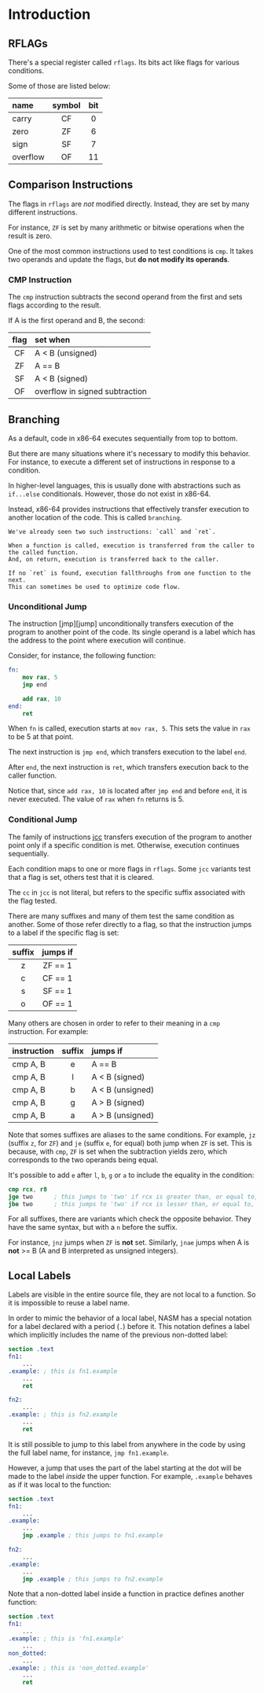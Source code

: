 # Introduction

## RFLAGs

There's a special register called `rflags`.
Its bits act like flags for various conditions.

Some of those are listed below:

| name     | symbol | bit |
|:---------|:------:|:---:|
| carry    | CF     | 0   |
| zero     | ZF     | 6   |
| sign     | SF     | 7   |
| overflow | OF     | 11  |

## Comparison Instructions

The flags in `rflags` are _not_ modified directly.
Instead, they are set by many different instructions.

For instance, `ZF` is set by many arithmetic or bitwise operations when the result is zero.

One of the most common instructions used to test conditions is `cmp`.
It takes two operands and update the flags, but **do not modify its operands**.

### CMP Instruction

The `cmp` instruction subtracts the second operand from the first and sets flags according to the result.

If A is the first operand and B, the second:

| flag | set when                       |
|:----:|:-------------------------------|
| CF   | A < B (unsigned)               |
| ZF   | A == B                         |
| SF   | A < B (signed)                 |
| OF   | overflow in signed subtraction |

## Branching

As a default, code in x86-64 executes sequentially from top to bottom.

But there are many situations where it's necessary to modify this behavior.
For instance, to execute a different set of instructions in response to a condition.

In higher-level languages, this is usually done with abstractions such as `if...else` conditionals.
However, those do not exist in x86-64.

Instead, x86-64 provides instructions that effectively transfer execution to another location of the code.
This is called `branching`.

~~~~exercism/note
We've already seen two such instructions: `call` and `ret`.

When a function is called, execution is transferred from the caller to the called function.
And, on return, execution is transferred back to the caller.

If no `ret` is found, execution fallthroughs from one function to the next.
This can sometimes be used to optimize code flow.
~~~~

### Unconditional Jump

The instruction [jmp][jump] unconditionally transfers execution of the program to another point of the code.
Its single operand is a label which has the address to the point where execution will continue.

Consider, for instance, the following function:

```nasm
fn:
    mov rax, 5
    jmp end

    add rax, 10
end:
    ret
```

When `fn` is called, execution starts at `mov rax, 5`.
This sets the value in `rax` to be 5 at that point.

The next instruction is `jmp end`, which transfers execution to the label `end`.

After `end`, the next instruction is `ret`, which transfers execution back to the caller function.

Notice that, since `add rax, 10` is located after `jmp end` and before `end`, it is never executed.
The value of `rax` when `fn` returns is 5.

### Conditional Jump

The family of instructions [jcc][jcc] transfers execution of the program to another point only if a specific condition is met.
Otherwise, execution continues sequentially.

Each condition maps to one or more flags in `rflags`.
Some `jcc` variants test that a flag is set, others test that it is cleared.

The `cc` in `jcc` is not literal, but refers to the specific suffix associated with the flag tested.

There are many suffixes and many of them test the same condition as another.
Some of those refer directly to a flag, so that the instruction jumps to a label if the specific flag is set:

| suffix | jumps if |
|:------:|:--------:|
| z      | ZF == 1  |
| c      | CF == 1  |
| s      | SF == 1  |
| o      | OF == 1  |

Many others are chosen in order to refer to their meaning in a `cmp` instruction.
For example:

| instruction | suffix | jumps if         |
|-------------|:------:|:-----------------|
| cmp A, B    | e      | A == B           |
| cmp A, B    | l      | A < B (signed)   |
| cmp A, B    | b      | A < B (unsigned) |
| cmp A, B    | g      | A > B (signed)   |
| cmp A, B    | a      | A > B (unsigned) |

Note that somes suffixes are aliases to the same conditions.
For example, `jz` (suffix `z`, for `ZF`) and `je` (suffix `e`, for equal) both jump when `ZF` is set.
This is because, with `cmp`, `ZF` is set when the subtraction yields zero, which corresponds to the two operands being equal.

It's possible to add `e` after `l`, `b`, `g` or `a` to include the equality in the condition:

```nasm
cmp rcx, r8
jge two      ; this jumps to 'two' if rcx is greater than, or equal to, r8 in a signed comparison
jbe two      ; this jumps to 'two' if rcx is lesser than, or equal to, r8 in an unsigned comparison
```

For all suffixes, there are variants which check the opposite behavior.
They have the same syntax, but with a `n` before the suffix.

For instance, `jnz` jumps when `ZF` is **not** set.
Similarly, `jnae` jumps when A is **not** >= B (A and B interpreted as unsigned integers).

## Local Labels

Labels are visible in the entire source file, they are not local to a function.
So it is impossible to reuse a label name.

In order to mimic the behavior of a local label, NASM has a special notation for a label declared with a period (`.`) before it.
This notation defines a label which implicitly includes the name of the previous non-dotted label:

```nasm
section .text
fn1:
    ...
.example: ; this is fn1.example
    ...
    ret

fn2:
    ...
.example: ; this is fn2.example
    ...
    ret
```

It is still possible to jump to this label from anywhere in the code by using the full label name, for instance, `jmp fn1.example`.

However, a jump that uses the part of the label starting at the dot will be made to the label _inside_ the upper function.
For example, `.example` behaves as if it was local to the function:

```nasm
section .text
fn1:
    ...
.example:
    ...
    jmp .example ; this jumps to fn1.example

fn2:
    ...
.example:
    ...
    jmp .example ; this jumps to fn2.example
```

Note that a non-dotted label inside a function in practice defines another function:

```nasm
section .text
fn1:
    ...
.example: ; this is 'fn1.example'
    ...
non_dotted:
    ...
.example: ; this is 'non_dotted.example'
    ...
    ret
```

[jmp]: https://www.felixcloutier.com/x86/jmp
[jcc]: https://www.felixcloutier.com/x86/jcc
